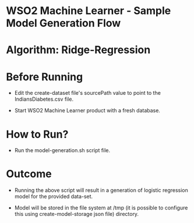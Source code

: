 WSO2 Machine Learner - Sample Model Generation Flow
===================================================

Algorithm: Ridge-Regression
==============================

Before Running
==============

* Edit the create-dataset file's sourcePath value to point to the IndiansDiabetes.csv file.

* Start WSO2 Machine Learner product with a fresh database.

How to Run?
===========

* Run the model-generation.sh script file.

Outcome
=======

* Running the above script will result in a generation of logistic regression model for the provided data-set.

* Model will be stored in the file system at /tmp (it is possible to configure this using create-model-storage json file) directory.
